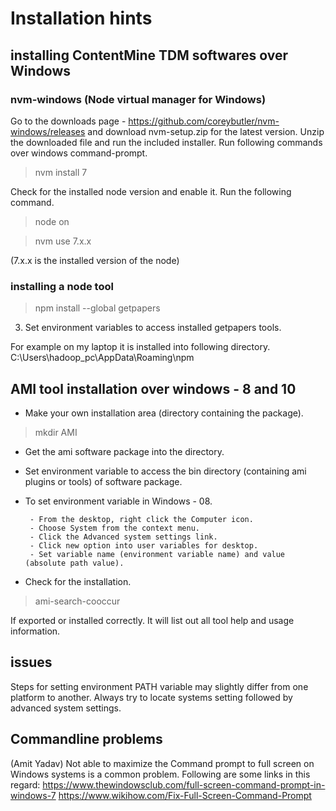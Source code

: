 # Installation hints

## installing ContentMine TDM softwares over Windows

### nvm-windows (Node virtual manager for Windows)

Go to the downloads page - https://github.com/coreybutler/nvm-windows/releases and download nvm-setup.zip for the latest version.
Unzip the downloaded file and run the included installer.
Run following commands over windows command-prompt.

> nvm install 7

Check for the installed node version and enable it. Run the following command.

>node on

> nvm use 7.x.x

(7.x.x is the installed version of the node)


### installing a node tool

> npm install --global getpapers

3. Set environment variables to access installed getpapers tools.

For example on my laptop it is installed into following directory.
C:\Users\hadoop_pc\AppData\Roaming\npm


## AMI tool installation over windows - 8 and 10

- Make your own installation area (directory containing the package).

> mkdir AMI
  
- Get the ami software package into the directory.          
- Set environment variable to access the bin directory (containing ami plugins or tools) of          software package.  

- To set environment variable in Windows - 08.
  
       - From the desktop, right click the Computer icon.
       - Choose System from the context menu.
       - Click the Advanced system settings link.
       - Click new option into user variables for desktop.
       - Set variable name (environment variable name) and value (absolute path value).

- Check for the installation.
              
> ami-search-cooccur

If exported or installed correctly. It will list out all tool help and usage information.

## issues

Steps for setting environment PATH variable may slightly differ from one platform to another. Always try to locate systems setting followed by advanced system settings. 


## Commandline problems 
(Amit Yadav)
Not able to maximize the Command prompt to full screen on Windows systems is a common problem.
Following are some links in this regard:
https://www.thewindowsclub.com/full-screen-command-prompt-in-windows-7
https://www.wikihow.com/Fix-Full-Screen-Command-Prompt
